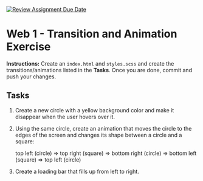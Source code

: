 [![Review Assignment Due Date](https://classroom.github.com/assets/deadline-readme-button-22041afd0340ce965d47ae6ef1cefeee28c7c493a6346c4f15d667ab976d596c.svg)](https://classroom.github.com/a/RJbLY5HP)
# Web 1 - Transition and Animation Exercise

**Instructions:** Create an `index.html` and `styles.scss` and create the transitions/animations listed in the **Tasks**. Once you are done, commit and push your changes.

## Tasks

1. Create a new circle with a yellow background color and make it disappear when the user hovers over it.

2. Using the same circle, create an animation that moves the circle to the edges of the screen and changes its shape between a circle and a square:

   top left (circle) => top right (square) => bottom right (circle) => bottom left (square) => top left (circle)

4. Create a loading bar that fills up from left to right.
